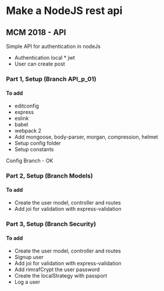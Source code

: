 # Make a NodeJS rest api
## MCM 2018 - API

Simple API for authentication in nodeJs

 - Authentication local * jwt
 - User can create post

 ### Part 1, Setup (Branch API_p_01)
 #### To add
 - editconfig
 - express
 - eslink
 - babel
 - webpack 2 
 - Add mongoose, body-parser, morgan, compression, helmet
 - Setup config folder
 - Setup constants

Config Branch - OK

 ### Part 2, Setup (Branch Models)
 #### To add
 - Create the user model, controller and routes
 - Add joi for validation with express-validation

### Part 3, Setup (Branch Security)
#### To add
 - Create the user model, controller and routes
 - Signup user
 - Add joi for validation with express-validation
 - Add rimrafCrypt the user password
 - Create the localStrategy with passport
 - Log a user

